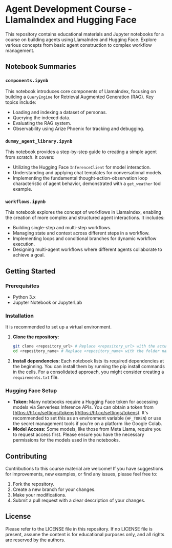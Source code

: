 # Agent Development Course - LlamaIndex and Hugging Face

This repository contains educational materials and Jupyter notebooks for a course on building agents using LlamaIndex and Hugging Face. Explore various concepts from basic agent construction to complex workflow management.

## Notebook Summaries

### `components.ipynb`
This notebook introduces core components of LlamaIndex, focusing on building a `QueryEngine` for Retrieval Augmented Generation (RAG). Key topics include:
- Loading and indexing a dataset of personas.
- Querying the indexed data.
- Evaluating the RAG system.
- Observability using Arize Phoenix for tracking and debugging.

### `dummy_agent_library.ipynb`
This notebook provides a step-by-step guide to creating a simple agent from scratch. It covers:
- Utilizing the Hugging Face `InferenceClient` for model interaction.
- Understanding and applying chat templates for conversational models.
- Implementing the fundamental thought-action-observation loop characteristic of agent behavior, demonstrated with a `get_weather` tool example.

### `workflows.ipynb`
This notebook explores the concept of workflows in LlamaIndex, enabling the creation of more complex and structured agent interactions. It includes:
- Building single-step and multi-step workflows.
- Managing state and context across different steps in a workflow.
- Implementing loops and conditional branches for dynamic workflow execution.
- Designing multi-agent workflows where different agents collaborate to achieve a goal.

## Getting Started

### Prerequisites
- Python 3.x
- Jupyter Notebook or JupyterLab

### Installation
It is recommended to set up a virtual environment.

1.  **Clone the repository:**
    ```bash
    git clone <repository_url> # Replace <repository_url> with the actual URL
    cd <repository_name> # Replace <repository_name> with the folder name
    ```
2.  **Install dependencies:**
    Each notebook lists its required dependencies at the beginning. You can install them by running the pip install commands in the cells. For a consolidated approach, you might consider creating a `requirements.txt` file.

### Hugging Face Setup
-   **Token:** Many notebooks require a Hugging Face token for accessing models via Serverless Inference APIs. You can obtain a token from [https://hf.co/settings/tokens](https://hf.co/settings/tokens). It's recommended to set this as an environment variable (`HF_TOKEN`) or use the secret management tools if you're on a platform like Google Colab.
-   **Model Access:** Some models, like those from Meta Llama, require you to request access first. Please ensure you have the necessary permissions for the models used in the notebooks.

## Contributing
Contributions to this course material are welcome! If you have suggestions for improvements, new examples, or find any issues, please feel free to:
1.  Fork the repository.
2.  Create a new branch for your changes.
3.  Make your modifications.
4.  Submit a pull request with a clear description of your changes.

## License
Please refer to the LICENSE file in this repository. If no LICENSE file is present, assume the content is for educational purposes only, and all rights are reserved by the authors.

